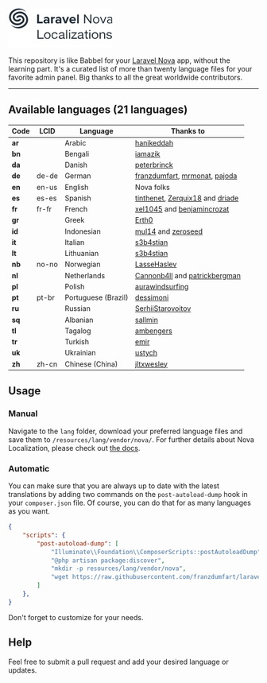 ![Laravel Nova Localization Logo](./logo.png)

This repository is like Babbel for your [Laravel Nova](https://nova.laravel.com) app, without the learning part. It's a curated list of more than twenty language files for your favorite admin panel. Big thanks to all the great worldwide contributors.

---

## Available languages (21 languages)

| Code | LCID | Language | Thanks to |
| ------------- | ------------- | ------------- | ------------- |
| **ar**  |  | Arabic | [hanikeddah](https://github.com/hanikeddah)  |
| **bn**  |  | Bengali | [iamazik](https://github.com/iamazik) |
| **da**  |  | Danish | [peterbrinck](https://github.com/peterbrinck) |
| **de** | de-de | German | [franzdumfart](https://github.com/franzdumfart), [mrmonat](https://github.com/mrmonat), [pajoda](https://github.com/pajoda) |
| **en**  | en-us | English | Nova folks |
| **es**  | es-es | Spanish | [tinthenet](https://github.com/tinthenet), [Zerquix18](https://github.com/Zerquix18) and [driade](https://github.com/driade) |
| **fr**  | fr-fr | French | [xel1045](https://github.com/xel1045) and [benjamincrozat](https://github.com/benjamincrozat) |
| **gr**  |  | Greek | [Erth0](https://github.com/Erth0) |
| **id**  |  | Indonesian | [mul14](https://github.com/mul14) and [zeroseed](https://github.com/zeroseed) |
| **it**  |  | Italian | [s3b4stian](https://github.com/s3b4stian) |
| **lt**  |  | Lithuanian | [s3b4stian](https://github.com/s3b4stian) |
| **nb** | no-no | Norwegian | [LasseHaslev](https://github.com/LasseHaslev) |
| **nl**  |  | Netherlands | [Cannonb4ll](https://github.com/Cannonb4ll) and [patrickbergman](https://github.com/patrickbergman) |
| **pl**  |  | Polish | [aurawindsurfing](https://github.com/aurawindsurfing) |
| **pt**  | 	pt-br | Portuguese (Brazil) | [dessimoni](https://github.com/dessimoni) |
| **ru**  |  | Russian | [SerhiiStarovoitov](https://github.com/SerhiiStarovoitov) |
| **sq**  |  | Albanian | [sallmin](https://github.com/sallmin) |
| **tl**  |  | Tagalog | [ambengers](https://github.com/ambengers) |
| **tr**  |  | Turkish | [emir](https://github.com/emir) |
| **uk**  |  | Ukrainian | [ustych](https://github.com/ustych) |
| **zh**  | zh-cn | Chinese (China) | [jltxwesley](https://github.com/jltxwesley) |


## Usage

### Manual
Navigate to the `lang` folder, download your preferred language files and save them to `/resources/lang/vendor/nova/`.
For further details about Nova Localization, please check out [the docs](https://nova.laravel.com/docs/1.0/customization/localization.html).

### Automatic
You can make sure that you are always up to date with the latest translations by adding two commands on the `post-autoload-dump` hook in your `composer.json` file. Of course, you can do that for as many languages as you want.

```json
{
    "scripts": {
        "post-autoload-dump": [
            "Illuminate\\Foundation\\ComposerScripts::postAutoloadDump",
            "@php artisan package:discover",
            "mkdir -p resources/lang/vendor/nova",
            "wget https://raw.githubusercontent.com/franzdumfart/laravel-nova-localizations/master/lang/fr.json -O resources/lang/vendor/nova/fr.json"
        ]
    },
}
```
Don't forget to customize for your needs.

## Help
Feel free to submit a pull request and add your desired language or updates.
